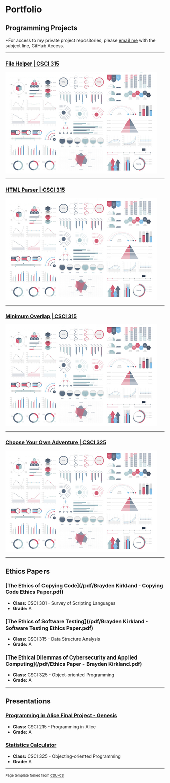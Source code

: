 Portfolio
=========

Programming Projects
--------------------

*For access to my private project repositories, please [email me](mailto:bmkirkland@csustudent.net?subject=GitHub%20Access) with the subject line, GitHub Access.

---
### [File Helper | CSCI 315](project1)

![Project 1 Thumbnail Name](images/dummy_thumbnail.jpg)

---
### [HTML Parser | CSCI 315](project2)

![Project 2 Thumbnail Name](images/dummy_thumbnail.jpg)

---
### [Minimum Overlap | CSCI 315](project3)

![Project 3 Thumbnail Name](images/dummy_thumbnail.jpg)

---
### [Choose Your Own Adventure | CSCI 325](project4)

![Project 4 Thumbnail Name](images/dummy_thumbnail.jpg)

---

Ethics Papers
-------------

### [The Ethics of Copying Code](/pdf/Brayden Kirkland - Copying Code Ethics Paper.pdf)

-   **Class:** CSCI 301 - Survey of Scripting Languages
-   **Grade:** A

### [The Ethics of Software Testing](/pdf/Brayden Kirkland - Software Testing Ethics Paper.pdf)

-   **Class:** CSCI 315 - Data Structure Analysis
-   **Grade:** A

### [The Ethical Dilemmas of Cybersecurity and Applied Computing](/pdf/Ethics Paper - Brayden Kirkland.pdf)

-   **Class:** CSCI 325 - Object-oriented Programming
-   **Grade:** A

---

Presentations
-------------

### [Programming in Alice Final Project - Genesis](https://www.youtube.com/watch?v=ReXckIjtU-E)

- **Class:** CSCI 215 - Programming in Alice
- **Grade:** A


### [Statistics Calculator](https://www.youtube.com/watch?v=B2Lx_0Ji350)

- **Class:** CSCI 325 - Objecting-oriented Programming
- **Grade:** A

---

<p style="font-size:11px">Page template forked from <a href="https://github.com/csu-cs/csci-portfolio">CSU-CS</a></p>
<!-- Remove above link if you don't want to attributive -->
